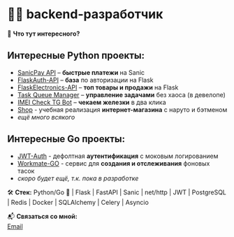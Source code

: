 # 🏴‍☠️ backend-разработчик    

🎯 **Что тут интересного?**  
## Интересные Python проекты: 
- [SanicPay API](https://github.com/ekTeZy/SanicPay-API) – **быстрые платежи** на Sanic
- [FlaskAuth-API](https://github.com/ekTeZy/FlaskAuth-API) – **база** по авторизации на Flask
- [FlaskElectronics-API](https://github.com/ekTeZy/FlaskElectronics-API) – **топ товары и продажи** на Flask
- [Task Queue Manager](https://github.com/ekTeZy/Task-Queue-Manager) – **управление задачами** без хаоса (в девелопе)
- [IMEI Check TG Bot](https://github.com/ekTeZy/IMEI-Check-TG-Bot) – **чекаем железки** в два клика
- [Shop](https://github.com/ekTeZy/Shop) - учебная реализация **интернет-магазина** с наруто и бэтменом
- _ещё много всякого_

## Интересные Go проекты: 
- [JWT-Auth](https://github.com/ekTeZy/JWT-Auth-GO) - дефолтная **аутентификация** с моковым логированием
- [Workmate-GO](https://github.com/ekTeZy/Workmate-GO) - сервис для **создания и отслеживания** фоновых тасок
- _скоро будет ещё, т.к. пока в разработке_

🛠 **Стек:** Python/Go 🐍 | Flask | FastAPI | Sanic | net/http | JWT | PostgreSQL | Redis | Docker | SQLAlchemy | Celery | Asyncio  

📬 **Связаться со мной:**  
[Email](mailto:kamolikov.en@gmail.com)  
